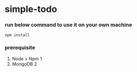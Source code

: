 # simple-todo

### run below command to use it on your own machine
```npm install```

### prerequisite
1. Node + Npm 1
1. MongoDB 2
